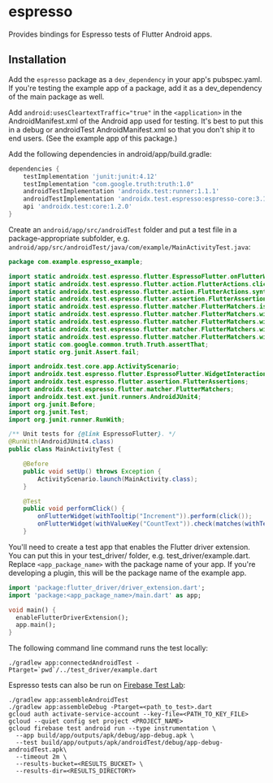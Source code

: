 # espresso

Provides bindings for Espresso tests of Flutter Android apps.

## Installation

Add the `espresso` package as a `dev_dependency` in your app's pubspec.yaml. If you're testing the example app of a package, add it as a dev_dependency of the main package as well.

Add ```android:usesCleartextTraffic="true"``` in the ```<application>``` in the AndroidManifest.xml
of the Android app used for testing. It's best to put this in a debug or androidTest
AndroidManifest.xml so that you don't ship it to end users. (See the example app of this package.)

Add the following dependencies in android/app/build.gradle:

```groovy
dependencies {
    testImplementation 'junit:junit:4.12'
    testImplementation "com.google.truth:truth:1.0"
    androidTestImplementation 'androidx.test:runner:1.1.1'
    androidTestImplementation 'androidx.test.espresso:espresso-core:3.1.1'
    api 'androidx.test:core:1.2.0'
}
```

Create an `android/app/src/androidTest` folder and put a test file in a package-appropriate subfolder, e.g. `android/app/src/androidTest/java/com/example/MainActivityTest.java`:

```java
package com.example.espresso_example;

import static androidx.test.espresso.flutter.EspressoFlutter.onFlutterWidget;
import static androidx.test.espresso.flutter.action.FlutterActions.click;
import static androidx.test.espresso.flutter.action.FlutterActions.syntheticClick;
import static androidx.test.espresso.flutter.assertion.FlutterAssertions.matches;
import static androidx.test.espresso.flutter.matcher.FlutterMatchers.isDescendantOf;
import static androidx.test.espresso.flutter.matcher.FlutterMatchers.withText;
import static androidx.test.espresso.flutter.matcher.FlutterMatchers.withTooltip;
import static androidx.test.espresso.flutter.matcher.FlutterMatchers.withType;
import static androidx.test.espresso.flutter.matcher.FlutterMatchers.withValueKey;
import static com.google.common.truth.Truth.assertThat;
import static org.junit.Assert.fail;

import androidx.test.core.app.ActivityScenario;
import androidx.test.espresso.flutter.EspressoFlutter.WidgetInteraction;
import androidx.test.espresso.flutter.assertion.FlutterAssertions;
import androidx.test.espresso.flutter.matcher.FlutterMatchers;
import androidx.test.ext.junit.runners.AndroidJUnit4;
import org.junit.Before;
import org.junit.Test;
import org.junit.runner.RunWith;

/** Unit tests for {@link EspressoFlutter}. */
@RunWith(AndroidJUnit4.class)
public class MainActivityTest {

    @Before
    public void setUp() throws Exception {
        ActivityScenario.launch(MainActivity.class);
    }

    @Test
    public void performClick() {
        onFlutterWidget(withTooltip("Increment")).perform(click());
        onFlutterWidget(withValueKey("CountText")).check(matches(withText("Button tapped 1 time.")));
    }
 ```

You'll need to create a test app that enables the Flutter driver extension.
You can put this in your test_driver/ folder, e.g. test_driver/example.dart.
Replace `<app_package_name>` with the package name of your app. If you're
developing a plugin, this will be the package name of the example app.

```dart
import 'package:flutter_driver/driver_extension.dart';
import 'package:<app_package_name>/main.dart' as app;

void main() {
  enableFlutterDriverExtension();
  app.main();
}
```

The following command line command runs the test locally:

```
./gradlew app:connectedAndroidTest -Ptarget=`pwd`/../test_driver/example.dart
```

Espresso tests can also be run on [Firebase Test Lab](https://firebase.google.com/docs/test-lab):

```
./gradlew app:assembleAndroidTest
./gradlew app:assembleDebug -Ptarget=<path_to_test>.dart
gcloud auth activate-service-account --key-file=<PATH_TO_KEY_FILE>
gcloud --quiet config set project <PROJECT_NAME>
gcloud firebase test android run --type instrumentation \
  --app build/app/outputs/apk/debug/app-debug.apk \
  --test build/app/outputs/apk/androidTest/debug/app-debug-androidTest.apk\
  --timeout 2m \
  --results-bucket=<RESULTS_BUCKET> \
  --results-dir=<RESULTS_DIRECTORY>
```


